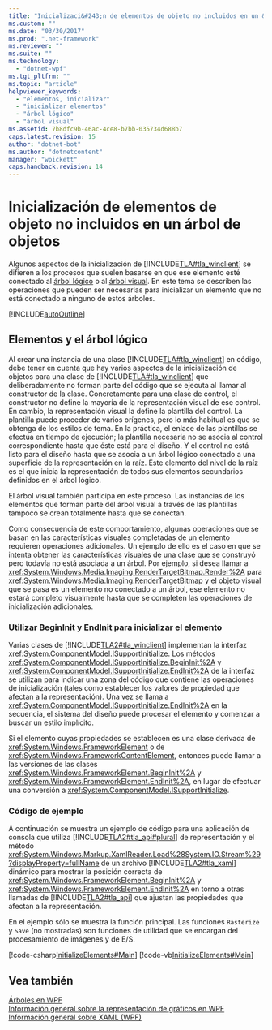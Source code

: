 ```yaml
---
title: "Inicializaci&#243;n de elementos de objeto no incluidos en un &#225;rbol de objetos | Microsoft Docs"
ms.custom: ""
ms.date: "03/30/2017"
ms.prod: ".net-framework"
ms.reviewer: ""
ms.suite: ""
ms.technology: 
  - "dotnet-wpf"
ms.tgt_pltfrm: ""
ms.topic: "article"
helpviewer_keywords: 
  - "elementos, inicializar"
  - "inicializar elementos"
  - "árbol lógico"
  - "árbol visual"
ms.assetid: 7b8dfc9b-46ac-4ce8-b7bb-035734d688b7
caps.latest.revision: 15
author: "dotnet-bot"
ms.author: "dotnetcontent"
manager: "wpickett"
caps.handback.revision: 14
---
```

# Inicializaci&#243;n de elementos de objeto no incluidos en un &#225;rbol de objetos
Algunos aspectos de la inicialización de [!INCLUDE[TLA#tla_winclient](../../../../includes/tlasharptla-winclient-md.md)] se difieren a los procesos que suelen basarse en que ese elemento esté conectado al [árbol lógico](GTMT) o al [árbol visual](GTMT).  En este tema se describen las operaciones que pueden ser necesarias para inicializar un elemento que no está conectado a ninguno de estos árboles.  
  
 [!INCLUDE[autoOutline](../Token/autoOutline_md.md)]  
  
## Elementos y el árbol lógico  
 Al crear una instancia de una clase [!INCLUDE[TLA#tla_winclient](../../../../includes/tlasharptla-winclient-md.md)] en código, debe tener en cuenta que hay varios aspectos de la inicialización de objetos para una clase de [!INCLUDE[TLA#tla_winclient](../../../../includes/tlasharptla-winclient-md.md)] que deliberadamente no forman parte del código que se ejecuta al llamar al constructor de la clase.  Concretamente para una clase de control, el constructor no define la mayoría de la representación visual de ese control.  En cambio, la representación visual la define la plantilla del control.  La plantilla puede proceder de varios orígenes, pero lo más habitual es que se obtenga de los estilos de tema.  En la práctica, el enlace de las plantillas se efectúa en tiempo de ejecución; la plantilla necesaria no se asocia al control correspondiente hasta que éste está para el diseño.  Y el control no está listo para el diseño hasta que se asocia a un árbol lógico conectado a una superficie de la representación en la raíz.  Este elemento del nivel de la raíz es el que inicia la representación de todos sus elementos secundarios definidos en el árbol lógico.  
  
 El árbol visual también participa en este proceso.  Las instancias de los elementos que forman parte del árbol visual a través de las plantillas tampoco se crean totalmente hasta que se conectan.  
  
 Como consecuencia de este comportamiento, algunas operaciones que se basan en las características visuales completadas de un elemento requieren operaciones adicionales.  Un ejemplo de ello es el caso en que se intenta obtener las características visuales de una clase que se construyó pero todavía no está asociada a un árbol.  Por ejemplo, si desea llamar a <xref:System.Windows.Media.Imaging.RenderTargetBitmap.Render%2A> para <xref:System.Windows.Media.Imaging.RenderTargetBitmap> y el objeto visual que se pasa es un elemento no conectado a un árbol, ese elemento no estará completo visualmente hasta que se completen las operaciones de inicialización adicionales.  
  
### Utilizar BeginInit y EndInit para inicializar el elemento  
 Varias clases de [!INCLUDE[TLA2#tla_winclient](../../../../includes/tla2sharptla-winclient-md.md)] implementan la interfaz <xref:System.ComponentModel.ISupportInitialize>.  Los métodos <xref:System.ComponentModel.ISupportInitialize.BeginInit%2A> y <xref:System.ComponentModel.ISupportInitialize.EndInit%2A> de la interfaz se utilizan para indicar una zona del código que contiene las operaciones de inicialización \(tales como establecer los valores de propiedad que afectan a la representación\).  Una vez se llama a <xref:System.ComponentModel.ISupportInitialize.EndInit%2A> en la secuencia, el sistema del diseño puede procesar el elemento y comenzar a buscar un estilo implícito.  
  
 Si el elemento cuyas propiedades se establecen es una clase derivada de <xref:System.Windows.FrameworkElement> o de <xref:System.Windows.FrameworkContentElement>, entonces puede llamar a las versiones de las clases <xref:System.Windows.FrameworkElement.BeginInit%2A> y <xref:System.Windows.FrameworkElement.EndInit%2A>, en lugar de efectuar una conversión a <xref:System.ComponentModel.ISupportInitialize>.  
  
### Código de ejemplo  
 A continuación se muestra un ejemplo de código para una aplicación de consola que utiliza [!INCLUDE[TLA2#tla_api#plural](../../../../includes/tla2sharptla-apisharpplural-md.md)] de representación y el método <xref:System.Windows.Markup.XamlReader.Load%28System.IO.Stream%29?displayProperty=fullName> de un archivo [!INCLUDE[TLA2#tla_xaml](../../../../includes/tla2sharptla-xaml-md.md)] dinámico para mostrar la posición correcta de <xref:System.Windows.FrameworkElement.BeginInit%2A> y <xref:System.Windows.FrameworkElement.EndInit%2A> en torno a otras llamadas de [!INCLUDE[TLA2#tla_api](../../../../includes/tla2sharptla-api-md.md)] que ajustan las propiedades que afectan a la representación.  
  
 En el ejemplo sólo se muestra la función principal.  Las funciones `Rasterize` y `Save` \(no mostradas\) son funciones de utilidad que se encargan del procesamiento de imágenes y de E\/S.  
  
 [!code-csharp[InitializeElements#Main](../../../../samples/snippets/csharp/VS_Snippets_Wpf/InitializeElements/CSharp/initializeelements.cs#main)]
 [!code-vb[InitializeElements#Main](../../../../samples/snippets/visualbasic/VS_Snippets_Wpf/InitializeElements/VisualBasic/initializeelements.vb#main)]  
  
## Vea también  
 [Árboles en WPF](../../../../docs/framework/wpf/advanced/trees-in-wpf.md)   
 [Información general sobre la representación de gráficos en WPF](../../../../docs/framework/wpf/graphics-multimedia/wpf-graphics-rendering-overview.md)   
 [Información general sobre XAML \(WPF\)](../../../../docs/framework/wpf/advanced/xaml-overview-wpf.md)